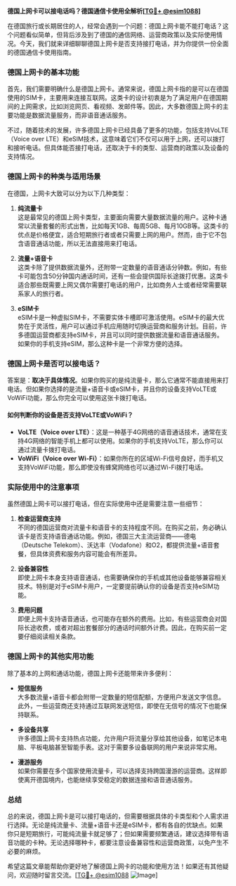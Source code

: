 **德国上网卡可以接电话吗？德国通信卡使用全解析[[TG💪+ @esim1088](https://t.me/s/esim1088)]**

在德国旅行或长期居住的人，经常会遇到一个问题：德国上网卡能不能打电话？这个问题看似简单，但背后涉及到了德国的通信网络、运营商政策以及实际使用情况。今天，我们就来详细聊聊德国上网卡是否支持接打电话，并为你提供一份全面的德国通信卡使用指南。

### 德国上网卡的基本功能

首先，我们需要明确什么是德国上网卡。通常来说，德国上网卡指的是可以在德国使用的SIM卡，主要用来连接互联网。这类卡的设计初衷是为了满足用户在德国期间的上网需求，比如浏览网页、看视频、发邮件等。因此，大多数德国上网卡的主要功能是数据流量服务，而非语音通话服务。

不过，随着技术的发展，许多德国上网卡已经具备了更多的功能，包括支持VoLTE（Voice over LTE）和eSIM技术，这意味着它们不仅可以用于上网，还可以拨打和接听电话。但具体能否接打电话，还取决于卡的类型、运营商的政策以及设备的支持情况。

### 德国上网卡的种类与适用场景

在德国，上网卡大致可以分为以下几种类型：

1. **纯流量卡**  
   这是最常见的德国上网卡类型，主要面向需要大量数据流量的用户。这种卡通常以流量套餐的形式出售，比如每天1GB、每周5GB、每月10GB等。这类卡的优点是价格便宜，适合短期旅行者或者只需要上网的用户。然而，由于它不包含语音通话功能，所以无法直接用来打电话。

2. **流量+语音卡**  
   这类卡除了提供数据流量外，还附带一定数量的语音通话分钟数。例如，有些卡可能包含50分钟国内通话时间，还有一些会提供国际长途拨打优惠。这类卡适合那些既需要上网又偶尔需要打电话的用户，比如商务人士或者经常需要联系家人的旅行者。

3. **eSIM卡**  
   eSIM卡是一种虚拟SIM卡，不需要实体卡槽即可激活使用。eSIM卡的最大优势在于灵活性，用户可以通过手机应用随时切换运营商和服务计划。目前，许多德国运营商都支持eSIM卡，并且可以同时提供数据流量和语音通话服务。如果你的手机支持eSIM，那么这种卡是一个非常方便的选择。

### 德国上网卡是否可以接电话？

答案是：**取决于具体情况**。如果你购买的是纯流量卡，那么它通常不能直接用来打电话。但如果你选择的是流量+语音卡或eSIM卡，并且你的设备支持VoLTE或VoWiFi功能，那么你完全可以使用这张卡拨打电话。

#### 如何判断你的设备是否支持VoLTE或VoWiFi？

- **VoLTE（Voice over LTE）**：这是一种基于4G网络的语音通话技术，通常在支持4G网络的智能手机上都可以使用。如果你的手机支持VoLTE，那么你可以通过流量卡拨打电话。
- **VoWiFi（Voice over Wi-Fi）**：如果你所在的区域Wi-Fi信号良好，而手机又支持VoWiFi功能，那么即使没有蜂窝网络也可以通过Wi-Fi拨打电话。

### 实际使用中的注意事项

虽然德国上网卡可以接打电话，但在实际使用中还是需要注意一些细节：

1. **检查运营商支持**  
   不同的德国运营商对流量卡和语音卡的支持程度不同。在购买之前，务必确认该卡是否支持语音通话功能。例如，德国三大主流运营商——德电（Deutsche Telekom）、沃达丰（Vodafone）和O2，都提供流量+语音套餐，但具体资费和服务内容可能会有所差异。

2. **设备兼容性**  
   即使上网卡本身支持语音通话，也需要确保你的手机或其他设备能够兼容相关技术。特别是对于eSIM卡用户，一定要提前确认你的设备是否支持eSIM功能。

3. **费用问题**  
   即便上网卡支持语音通话，也可能存在额外的费用。比如，有些运营商会对国际长途收费，或者对超出套餐部分的通话时间额外计费。因此，在购买前一定要仔细阅读相关条款。

### 德国上网卡的其他实用功能

除了基本的上网和通话功能，德国上网卡还能带来许多便利：

- **短信服务**  
  大多数流量+语音卡都会附带一定数量的短信配额，方便用户发送文字信息。此外，一些运营商还支持通过互联网发送短信，即使在无信号的情况下也能保持联系。

- **多设备共享**  
  许多德国上网卡支持热点功能，允许用户将流量分享给其他设备，如笔记本电脑、平板电脑甚至智能手表。这对于需要多设备联网的用户来说非常实用。

- **漫游服务**  
  如果你需要在多个国家使用流量卡，可以选择支持跨国漫游的运营商。这样即使离开德国境内，也能继续享受稳定的数据连接和语音通话服务。

### 总结

总的来说，德国上网卡是可以接打电话的，但需要根据具体的卡类型和个人需求进行选择。无论是纯流量卡、流量+语音卡还是eSIM卡，都有各自的优缺点。如果你只是短期旅行，可能纯流量卡就足够了；但如果需要频繁通话，建议选择带有语音功能的卡种。无论选择哪种卡，都要注意设备兼容性和运营商政策，以免产生不必要的麻烦。

希望这篇文章能帮助你更好地了解德国上网卡的功能和使用方法！如果还有其他疑问，欢迎随时留言交流。[[TG💪+ @esim1088](https://t.me/s/esim1088) ![Image](https://i.postimg.cc/4NQfJmqS/Snipaste-2025-05-13-00-14-12.png)]
